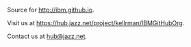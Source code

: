 Source for http://ibm.github.io.

Visit us at https://hub.jazz.net/project/kellrman/IBMGitHubOrg.

Contact us at hub@jazz.net.
